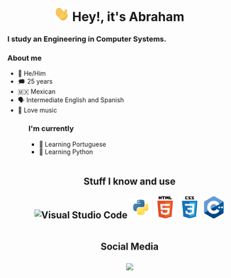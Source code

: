 <h1 align="center"><img src="https://raw.githubusercontent.com/ABSphreak/ABSphreak/master/gifs/Hi.gif" width="35px"> Hey!, it's Abraham </h1>
<h3 aling="center">I study an Engineering in Computer Systems.</h3>

### About me
<ul>
  <li>🧑 He/Him</li>
  <li>🗯️ 25 years</li>
  <li>🇲🇽 Mexican</li>
  <li>🗣️ Intermediate English and Spanish</li>
  <li>🎵 Love music </li>
<ul>

### I'm currently
<ul>
  <li>🥖 Learning Portuguese</li>
  <li>🐍 Learning Python</li>
</ul>
<br>
  

<h2 align="center">
  <p>Stuff I know and use</p>
<img alt="Visual Studio Code" width="50px"  src="https://user-images.githubusercontent.com/674621/71187801-14e60a80-2280-11ea-94c9-e56576f76baf.png"/>
<img alt="Python" width="50px"  src="https://raw.githubusercontent.com/github/explore/80688e429a7d4ef2fca1e82350fe8e3517d3494d/topics/python/python.png"/>
<img alt="HTML5" width="50px" src="https://raw.githubusercontent.com/github/explore/80688e429a7d4ef2fca1e82350fe8e3517d3494d/topics/html/html.png" />
<img alt="CSS3" width="50px" src="https://raw.githubusercontent.com/github/explore/80688e429a7d4ef2fca1e82350fe8e3517d3494d/topics/css/css.png" />
<img alt="C++" width="50px" src="https://raw.githubusercontent.com/github/explore/80688e429a7d4ef2fca1e82350fe8e3517d3494d/topics/cpp/cpp.png" />
<br> <br> 

<p>Social Media</p>
<a href="https://www.linkedin.com/in/abalso/">
    <img src="https://img.shields.io/badge/LinkedIn-7289DA?style=for-the-badge&logo=linkedin&logoColor=white">
</a>


